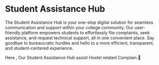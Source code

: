 # Student Assistance Hub 

The Student Assistance Hub is your one-stop digital solution for seamless communication and support within your college community. Our user-friendly platform empowers students to effortlessly file complaints, seek assistance, and request technical support, all in one convenient place. Say goodbye to bureaucratic hurdles and hello to a more efficient, transparent, and student-centered experience. 

Here , Our Student Assistance Hub assist Hostel related Complain.👀
